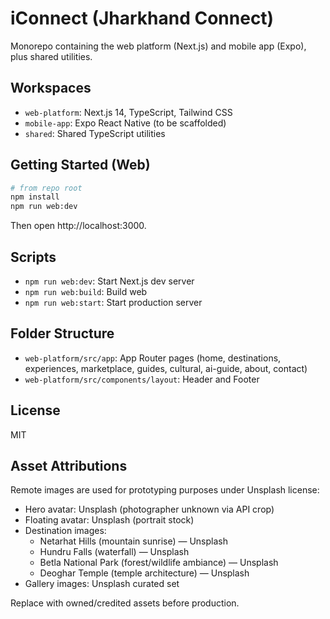 # iConnect (Jharkhand Connect)

Monorepo containing the web platform (Next.js) and mobile app (Expo), plus shared utilities.

## Workspaces
- `web-platform`: Next.js 14, TypeScript, Tailwind CSS
- `mobile-app`: Expo React Native (to be scaffolded)
- `shared`: Shared TypeScript utilities

## Getting Started (Web)
```bash
# from repo root
npm install
npm run web:dev
```
Then open http://localhost:3000.

## Scripts
- `npm run web:dev`: Start Next.js dev server
- `npm run web:build`: Build web
- `npm run web:start`: Start production server

## Folder Structure
- `web-platform/src/app`: App Router pages (home, destinations, experiences, marketplace, guides, cultural, ai-guide, about, contact)
- `web-platform/src/components/layout`: Header and Footer

## License
MIT

## Asset Attributions
Remote images are used for prototyping purposes under Unsplash license:
- Hero avatar: Unsplash (photographer unknown via API crop)
- Floating avatar: Unsplash (portrait stock)
- Destination images:
  - Netarhat Hills (mountain sunrise) — Unsplash
  - Hundru Falls (waterfall) — Unsplash
  - Betla National Park (forest/wildlife ambiance) — Unsplash
  - Deoghar Temple (temple architecture) — Unsplash
- Gallery images: Unsplash curated set

Replace with owned/credited assets before production.
